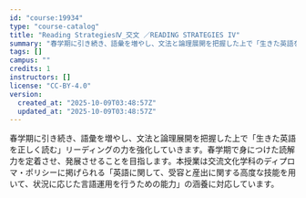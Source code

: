 ```yaml
---
id: "course:19934"
type: "course-catalog"
title: "Reading StrategiesⅣ_交文 ／READING STRATEGIES IV"
summary: "春学期に引き続き、語彙を増やし、文法と論理展開を把握した上で「生きた英語を正しく読む」リーディングの力を強化していきます。春学期で身につけた読解力を定着させ、発展させることを目指します。本授業は交流文化学科のディプロマ・ポリシーに掲げられる…"
tags: []
campus: ""
credits: 1
instructors: []
license: "CC-BY-4.0"
version:
  created_at: "2025-10-09T03:48:57Z"
  updated_at: "2025-10-09T03:48:57Z"
---
```

春学期に引き続き、語彙を増やし、文法と論理展開を把握した上で「生きた英語を正しく読む」リーディングの力を強化していきます。春学期で身につけた読解力を定着させ、発展させることを目指します。本授業は交流文化学科のディプロマ・ポリシーに掲げられる「英語に関して、受容と産出に関する高度な技能を用いて、状況に応じた言語運用を行うための能力」の涵養に対応しています。
